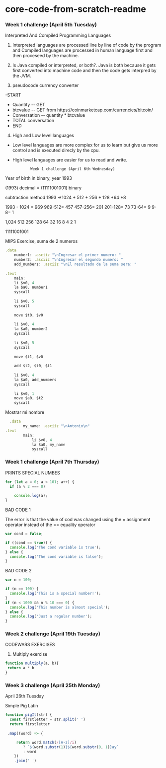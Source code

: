 # core-code-from-scratch-readme

### Week 1 challenge (April 5th Tuesday) 
Interpreted And Compiled Programming Languages

1. Interpreted languages are processed line by line of code by the program and Compiled languages are processed in human language first and then proceseed by the machine.

2. Is Java compiled or interpreted, or both?. Java is both because it gets first converted into machine code and then the code gets interpred by the JVM.

3. pseudocode currency converter

-START 
- Quantity -- GET
- btcvalue -- GET from https://coinmarketcap.com/currencies/bitcoin/
- Conversation -- quantity * btcvalue
- TOTAL conversation 
- END


4.  High and Low level languages

- Low level languages are more complex for us to learn but give us more control and is executed direcly by the cpu.

- High level languages are easier for us to read and write.


              Week 1 challenge (April 6th Wednesday) 

Year of birth in binary, year 1993

(1993) decimal = (11111001001) binary

subtraction method 
1993 ->1024 + 512 + 256 + 128 +64 +8 

1993 - 1024 = 969      969-512= 457    457-256= 201   201-128= 73   73-64= 9   9-8= 1  

 1,024 512 256 128 64 32 16 8 4 2 1
 
 11111001001
 
 


MIPS Exercise, suma de 2 numeros

```js
.data
	number1: .asciiz "\nIngresar el primer numero: "
	number2: .asciiz "\nIngresar el segundo numero: "
	add_numbers: .asciiz "\nEl resultado de la suma sera: "
	
.text 
	main:
	li $v0, 4
	la $a0, number1
	syscall
	
	li $v0, 5
	syscall
	
	move $t0, $v0
	
	li $v0, 4
	la $a0, number2
	syscall 
	
	li $v0, 5
	syscall 
	
	move $t1, $v0
	
	add $t2, $t0, $t1
	
	li $v0, 4
	la $a0, add_numbers
	syscall 
	
	li $v0, 1
	move $a0, $t2
	syscall
  ```
  
  Mostrar mi nombre
  
  ```js
	.data
	      my_name: .asciiz "\nAntonio\n"
  .text
	      main:
              li $v0, 4
              la $a0, my_name
              syscall
  ```
	
   

### Week 1 challenge (April 7th Thursday) 
 
PRINTS SPECIAL NUMBES 


```js 
for (let a = 0; a < 101; a++) {
  if (a % 2 === 0) 
    
    console.log(a);
}
```


BAD CODE 1

The error is that the value of cod was changed using the = assignment operator instead of the == equality operator  

```js 
var cond = false;

if ((cond == true)) {
  console.log('The cond variable is true');
} else {
  console.log('The cond variable is false');
}
```

BAD CODE 2

```js
var n = 100;

if (n == 100) {
  console.log('This is a special number!');
}
if (n < 1000 && n % 10 === 0) {
  console.log('This number is almost special');
} else {
  console.log('Just a regular number');
}

```
 
 
 ### Week 2 challenge (April 19th Tuesday)
 
 CODEWARS EXERCISES 
 
1. Multiply exercise

```js
function multiply(a, b){
 return a * b
}
```

### Week 3 challenge (April 25th Monday)


April 26th Tuesday

 Simple Pig Latin



```js
function pigIt(str) {
  const firstletter = str.split(' ')
  return firstletter
  
 .map((word) => {

     return word.match(/[A-z]/i)
        ? `${word.substr(1)}${word.substr(0, 1)}ay`
        : word
    })
    .join(' ')
```
